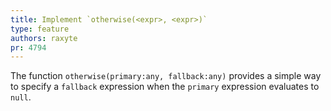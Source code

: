 ```yaml
---
title: Implement `otherwise(<expr>, <expr>)`
type: feature
authors: raxyte
pr: 4794
---
```


The function `otherwise(primary:any, fallback:any)` provides a simple way
to specify a `fallback` expression when the `primary` expression
evaluates to `null`.
